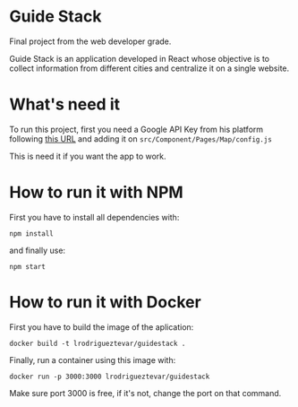# Guide Stack
Final project from the web developer grade.

Guide Stack is an application developed in React whose objective is to collect information from different cities and centralize it on a single website.

# What's need it
To run this project, first you need a Google API Key from his platform following [this URL](https://console.cloud.google.com/apis/credentials?hl=es-419&authuser=1&angularJsUrl=%2Fprojectselector%2Fapis%2Fcredentials%3Fhl%3Des-419%26supportedpurview%3Dproject%26authuser%3D1&project=guidestack&folder=&organizationId=&supportedpurview=project)
and adding it on ``` src/Component/Pages/Map/config.js ```

This is need it if you want the app to work.

# How to run it with NPM
First you have to install all dependencies with:
```
npm install
```
and finally use:
```
npm start
```

# How to run it with Docker
First you have to build the image of the aplication:
```
docker build -t lrodrigueztevar/guidestack .
```
Finally, run a container using this image with:
```
docker run -p 3000:3000 lrodrigueztevar/guidestack
```
Make sure port 3000 is free, if it's not, change the port on that command.
